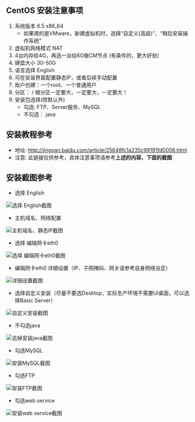 ## CentOS 安装注意事项

1. 系统版本 6.5 x86_64 
    - 如果用的是VMware，新建虚拟机时，选择“自定义(高级)”、“稍后安装操作系统”
2. 虚拟机网络模式 NAT
3. 4台内存给4G，再选一台给6G做CM节点 (有条件的，更大好些)
4. 硬盘大小 30-50G
5. 语言选择 English
6. 可在安装界面配置静态IP，或者后续手动配置
7. 账户创建：一个root、一个普通用户
8. 分区： / 根分区一定要大，一定要大，一定要大！
9. 安装包选择(除默认外)
	- 勾选: FTP、Server服务、MySQL
	- 不勾选： java

## 安装教程参考 
- 地址: http://jingyan.baidu.com/article/25648fc1a235c99191fd0008.html
- 注意: 此链接仅供参考，具体注意事项请参考**上述的内容、下面的截图**

## 安装截图参考
- 选择 English

![选择 English截图](./select_english.png)

- 主机域名、网络配置

![主机域名、静态IP截图](./localhost_static_ip.png)

- 选择 编辑网卡eth0

![选择 编辑网卡eth0截图](./edit_eth0.png)

- 编辑网卡eth0 详细设置（IP、子网掩码、网关请参考自身网络设定）

![详细设置截图](./edit_detail.png)

- 选择自定义安装（尽量不要选Desktop，实际生产环境不需要UI桌面，可以选择Basic Server）
 
![自定义安装截图](./custom_package.png)

- 不勾选java

![去掉安装java截图](./select_un_java.png)

- 勾选MySQL
 
![安装MySQL截图](./select_mysql.png)

- 勾选FTP

![安装FTP截图](./select_FTP.png)

- 勾选web service

![安装web service截图](./select_web_service.png)
